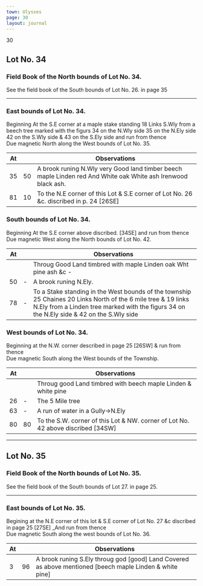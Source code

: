 ```yaml
---
town: Ulysses
page: 30
layout: journal
---
```


30

## Lot No. 34

### Field Book of the North bounds of Lot No. 34.

See the field book of the South bounds of Lot No. 26. in page 35

---

### East bounds of Lot No. 34.

Beginning At the S.E corner at a maple stake standing 18 Links S.Wly from a beech tree marked with the figurs 34 on the N.Wly side 35 on the N.Ely side 42 on the S.Wly side & 43 on the S.Ely side and run from thence \
Due magnetic North along the West bounds of Lot No. 35.

| At |    | Observations |
| -- | -- | ------------ |
| 35 | 50 | A brook runing N.Wly very Good land timber beech maple Linden red And White oak White ash Irenwood black ash.
| 81 | 10 | To the N.E corner of this Lot & S.E corner of Lot No. 26 &c. discribed in p. 24 [26SE]

### South bounds of Lot No. 34.

Beginning At the S.E corner above discribed. [34SE]  and run from thence \
Due magnetic West along the North bounds of Lot No. 42.

| At |    | Observations |
| -- | -- | ------------ |
| | | Throug Good Land timbred with maple Linden oak Wht pine ash &c -
| 50 | - | A brook runing N.Ely.
| 78 | - | To a Stake standing in the West bounds of the township 25 Chaines 20 Links North of the 6 mile tree & 19 links N.Ely from a Linden tree marked with the figurs 34 on the N.Ely side & 42 on the S.Wly side

### West bounds of Lot No. 34.

Beginning at the N.W. corner described in page 25 [26SW]  & run from thence \
Due magnetic South along the West bounds of the Township.

| At |    | Observations |
| -- | -- | ------------ |
| | | Throug good Land timbred with beech maple Linden & white pine
| 26 | - | The 5 Mile tree
| 63 | - | A run of water in a Gully→N.Ely
| 80 | 80 | To the S.W. corner of this Lot & NW. corner of Lot No. 42 above discribed [34SW]

---

## Lot No. 35

### Field Book of the North bounds of Lot No. 35.

See the field book of the South bounds of Lot 27. in page 25.

---

### East bounds of Lot No. 35.

Begining at the N.E corner of this lot & S.E corner of Lot No. 27 &c discribed in page 25 [27SE]  _And run from thence \
Due magnetic South along the west bounds of Lot No. 36.

| At |    | Observations |
| -- | -- | ------------ |
| 3 | 96 | A brook runing S.Ely throug god [good] Land Covered as above mentioned [beech maple Linden & white pine]
